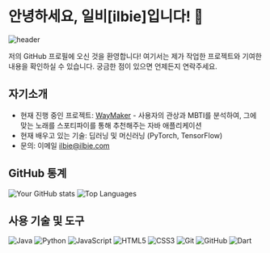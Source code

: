 # 안녕하세요, 일비[ilbie]입니다! 👋

![header](https://capsule-render.vercel.app/api?type=waving&color=0:00C9FF,100:92FE9D&height=200&section=header&text=제%20GitHub%20프로필에%20오신%20것을%20환영합니다!&fontSize=35&fontColor=FFFFFF)

저의 GitHub 프로필에 오신 것을 환영합니다! 여기서는 제가 작업한 프로젝트와 기여한 내용을 확인하실 수 있습니다. 궁금한 점이 있으면 언제든지 연락주세요.

## 자기소개

- 현재 진행 중인 프로젝트: [WayMaker](https://github.com/Ilbie/WayMaker.git) - 사용자의 관상과 MBTI를 분석하여, 그에 맞는 노래를 스포티파이를 통해 추천해주는 자바 애플리케이션
- 현재 배우고 있는 기술: 딥러닝 및 머신러닝 (PyTorch, TensorFlow)
- 문의: 이메일 [ilbie@ilbie.com](mailto:ilbie@ilbie.com)

## GitHub 통계

![Your GitHub stats](https://github-readme-stats.vercel.app/api?username=ilbie&show_icons=true&theme=default)
![Top Languages](https://github-readme-stats.vercel.app/api/top-langs/?username=ilbie&layout=compact&theme=default)

## 사용 기술 및 도구

![Java](https://img.shields.io/badge/Java-ED8B00?style=for-the-badge&logo=java&logoColor=white)
![Python](https://img.shields.io/badge/Python-3776AB?style=for-the-badge&logo=python&logoColor=white)
![JavaScript](https://img.shields.io/badge/JavaScript-F7DF1E?style=for-the-badge&logo=javascript&logoColor=black)
![HTML5](https://img.shields.io/badge/HTML5-E34F26?style=for-the-badge&logo=html5&logoColor=white)
![CSS3](https://img.shields.io/badge/CSS3-1572B6?style=for-the-badge&logo=css3&logoColor=white)
![Git](https://img.shields.io/badge/Git-F05032?style=for-the-badge&logo=git&logoColor=white)
![GitHub](https://img.shields.io/badge/GitHub-181717?style=for-the-badge&logo=github&logoColor=white)
![Dart](https://img.shields.io/badge/Dart-0175C2?style=for-the-badge&logo=dart&logoColor=white)
